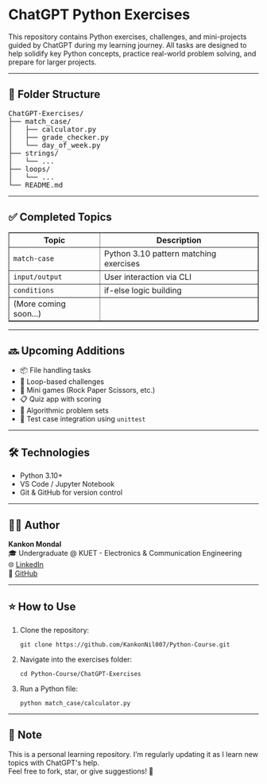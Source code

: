 <h1>ChatGPT Python Exercises</h1>

<p>
This repository contains Python exercises, challenges, and mini-projects guided by ChatGPT during my learning journey.
All tasks are designed to help solidify key Python concepts, practice real-world problem solving, and prepare for larger projects.
</p>

<hr>

<h2>📁 Folder Structure</h2>

<pre>
ChatGPT-Exercises/
├── match_case/
│   ├── calculator.py
│   ├── grade_checker.py
│   └── day_of_week.py
├── strings/
│   └── ...
├── loops/
│   └── ...
└── README.md
</pre>

<hr>

<h2>✅ Completed Topics</h2>

<table border="1">
  <thead>
    <tr>
      <th>Topic</th>
      <th>Description</th>
    </tr>
  </thead>
  <tbody>
    <tr>
      <td><code>match-case</code></td>
      <td>Python 3.10 pattern matching exercises</td>
    </tr>
    <tr>
      <td><code>input/output</code></td>
      <td>User interaction via CLI</td>
    </tr>
    <tr>
      <td><code>conditions</code></td>
      <td>if-else logic building</td>
    </tr>
    <tr>
      <td>(More coming soon...)</td>
      <td></td>
    </tr>
  </tbody>
</table>

<hr>

<h2>🔜 Upcoming Additions</h2>
<ul>
  <li>📦 File handling tasks</li>
  <li>🔁 Loop-based challenges</li>
  <li>🎲 Mini games (Rock Paper Scissors, etc.)</li>
  <li>📋 Quiz app with scoring</li>
  <li>🧠 Algorithmic problem sets</li>
  <li>🧪 Test case integration using <code>unittest</code></li>
</ul>

<hr>

<h2>🛠 Technologies</h2>
<ul>
  <li>Python 3.10+</li>
  <li>VS Code / Jupyter Notebook</li>
  <li>Git & GitHub for version control</li>
</ul>

<hr>

<h2>👨‍💻 Author</h2>
<p>
<strong>Kankon Mondal</strong><br>
🎓 Undergraduate @ KUET - Electronics & Communication Engineering<br>
🌐 <a href="https://www.linkedin.com/in/kankon-mondal" target="_blank">LinkedIn</a><br>
📂 <a href="https://github.com/KankonNil007" target="_blank">GitHub</a>
</p>

<hr>

<h2>⭐️ How to Use</h2>
<ol>
  <li>Clone the repository:
    <pre><code>git clone https://github.com/KankonNil007/Python-Course.git</code></pre>
  </li>
  <li>Navigate into the exercises folder:
    <pre><code>cd Python-Course/ChatGPT-Exercises</code></pre>
  </li>
  <li>Run a Python file:
    <pre><code>python match_case/calculator.py</code></pre>
  </li>
</ol>

<hr>

<h2>📌 Note</h2>
<p>
This is a personal learning repository. I’m regularly updating it as I learn new topics with ChatGPT's help.<br>
Feel free to fork, star, or give suggestions! 🚀
</p>

